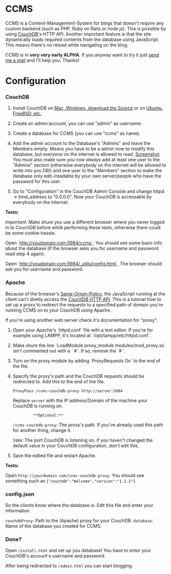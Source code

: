 # CCMS

CCMS is a Content-Management-System for blogs that doesn't require any custom backend (such as PHP, Ruby on Rails or node.js). This is possible by using [CouchDB](http://couchdb.apache.org)'s HTTP API. Another important feature is that the site dynamically loads required contents from the database using JavaScript. This means there's no reload while navigating on the blog.
	
CCMS is in **very very early ALPHA**. If you anyway want to try it just [send me a mail](mailto:luis@luisgerhorst.de) and I'll help you. Thanks!

# Configuration

### CouchDB

1. Install CouchDB on [Mac, Windows, download the Source](http://couchdb.apache.org/#download) or on [Ubuntu, FreeBSD, etc.](http://wiki.apache.org/couchdb/Installation)

2. Create an admin account, you can use "admin" as username.

3. Create a database for CCMS (you can use "ccms" as name).

4. Add the admin account to the Database's "Admins" and leave the Members empty. Means you have to be a admin now to modify this database, but *everyone* on the internet is allowed to read. [Screenshot](http://cl.ly/O7SK). You must also make sure you now *always* add at least one user to the "Admins" section (otherwise everybody on the internet will be allowed to write into you DB!) and one user to the "Members" section to make the database only edit-/readable by your own server/people who have the password for this user.

5. Go to "Configuration" in the CouchDB Admin Console and change httpd -> bind_address to "0.0.0.0". Now your CouchDB is accessable by everybody on the Internet.

**Tests:**

*Important:* Make shure you use a different browser where you never logged in to CouchDB before while performing these tests, otherwise there could be some cookie-hassle.

Open ´http://youdomain.com:5984/ccms´. You should see some basic info about the database (if the browser asks you for username and password read step 4 again).

Open ´http://youdomain.com:5984/_utils/config.html´. The browser should ask you for username and password.

### Apache

Because of the browser's [Same-Origin-Policy](http://de.wikipedia.org/wiki/Same-Origin-Policy), the JavaScript running at the client can't diretly access the [CouchDB HTTP API](http://wiki.apache.org/couchdb/HTTP_Document_API). This is a tutorial how to set up a proxy to redirect the requests to a specified path of domain you're running CCMS on to your CouchDB using Apache.

If you're using another web server check it's documentation for "proxy".

1. Open your Apache's ´httpd.conf´ file with a text editor. If you're for example using LAMPP, it's located at ´/opt/lampp/etc/httpd.conf´.

2. Make shure the line ´LoadModule proxy_module modules/mod_proxy.so´ isn't commented out with a ´	#´. If so, remove the ´# ´.

3. Turn on the proxy module by adding ´ProxyRequests On´ to the end of the file.

4. Specify the proxy's path and the CouchDB requests should be redirected to. Add this to the end of the file.

	```ProxyPass /ccms-couchdb-proxy http://server:5984```

	Replace `server` with the IP address/Domain of the machine your CouchDB is running on.

				**Optional:**

	`/ccms-couchdb-proxy`: The proxy's path. If you've already used this path for another thing, change it.

	`5984`: The port CouchDB is listening on, if you haven't changed the default value in your CouchDB configuration, don't edit this.

5. Save the edited file and restart Apache.

**Tests:**

Open `http://yourdomain.com/ccms-couchdb-proxy`. You should see something such as `{"couchdb":"Welcome","version":"1.2.2"}`.

### config.json

So the clients know where the database is. Edit this file and enter your information.

`couchdbProxy`: Path to the (Apache) proxy for your CouchDB.
`database`: Name of the database you created for CCMS.

### Done?

Open `/install.html` and set up you database! You have to enter your CouchDB's account's username and password.

After being redirected to `/admin.html` you can start blogging.